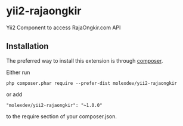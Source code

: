 # yii2-rajaongkir
Yii2 Component to access RajaOngkir.com API


Installation
------------

The preferred way to install this extension is through [composer](http://getcomposer.org/download/).

Either run

```
php composer.phar require --prefer-dist molexdev/yii2-rajaongkir
```

or add

```
"molexdev/yii2-rajaongkir": "~1.0.0"
```

to the require section of your composer.json.

